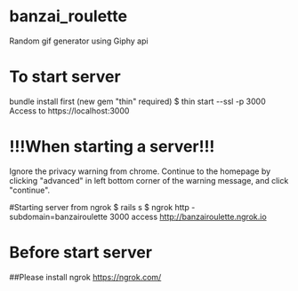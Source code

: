 # banzai_roulette
Random gif generator using Giphy api

# To start server
bundle install first (new gem "thin" required)
$ thin start --ssl -p 3000 Access to https://localhost:3000

# !!!When starting a server!!!

Ignore the privacy warning from chrome. Continue to the homepage by clicking "advanced" in left bottom corner of the warning message, and click "continue".


#Starting server from ngrok
$ rails s
$ ngrok http -subdomain=banzairoulette 3000
access http://banzairoulette.ngrok.io

# Before start server
##Please install ngrok
https://ngrok.com/
